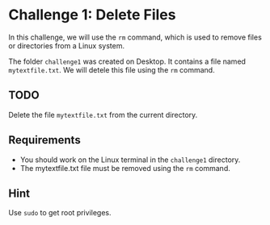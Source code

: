 # Challenge 1: Delete Files

In this challenge, we will use the `rm` command, which is used to remove files or directories from a Linux system.

The folder `challenge1` was created on Desktop. It contains a file named `mytextfile.txt`. We will detele this file using the `rm` command.

## TODO

Delete the file `mytextfile.txt` from the current directory.

## Requirements

* You should work on the Linux terminal in the `challenge1` directory.
* The mytextfile.txt file must be removed using the `rm` command.

## Hint

Use `sudo` to get root privileges.
